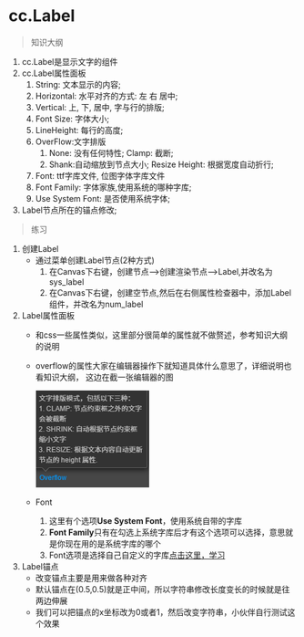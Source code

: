 # cc.Label

> 知识大纲
1. cc.Label是显示文字的组件
2. cc.Label属性面板
    1. String: 文本显示的内容; 
    2. Horizontal: 水平对齐的方式: 左 右 居中; 
    3. Vertical: 上, 下, 居中, 字与行的排版; 
    4. Font Size: 字体大小; 
    5. LineHeight: 每行的高度; 
    6. OverFlow:文字排版
        1. None: 没有任何特性; Clamp: 截断; 
        2. Shank:自动缩放到节点大小;  Resize Height: 根据宽度自动折行;
    7. Font: ttf字库文件, 位图字体字库文件 
    8. Font Family: 字体家族,使用系统的哪种字库;
    9. Use System Font: 是否使用系统字体;
3. Label节点所在的锚点修改;

> 练习
1. 创建Label
    * 通过菜单创建Label节点(2种方式)
        1. 在Canvas下右键，创建节点-->创建渲染节点-->Label,并改名为sys_label
        2. 在Canvas下右键，创建空节点,然后在右侧属性检查器中，添加Label组件，并改名为num_label        
2. Label属性面板
    * 和css一些属性类似，这里部分很简单的属性就不做赘述，参考知识大纲的说明         
    * overflow的属性大家在编辑器操作下就知道具体什么意思了，详细说明也看知识大纲，
        这边在截一张编辑器的图
        
        ![](./images/overflow截图.jpg)
        
    * Font
        1. 这里有个选项**Use System Font**，使用系统自带的字库 
        2. **Font Family**只有在勾选上系统字库后才有这个选项可以选择，意思就是你现在用的是系统字库的哪个
        3. Font选项是选择自己自定义的字库[点击这里，学习](./02-自定义字库.md)
3. Label锚点
    * 改变锚点主要是用来做各种对齐
    * 默认锚点在(0.5,0.5)就是正中间，所以字符串修改长度变长的时候就是往两边伸展
    * 我们可以把锚点的x坐标改为0或者1，然后改变字符串，小伙伴自行测试这个效果